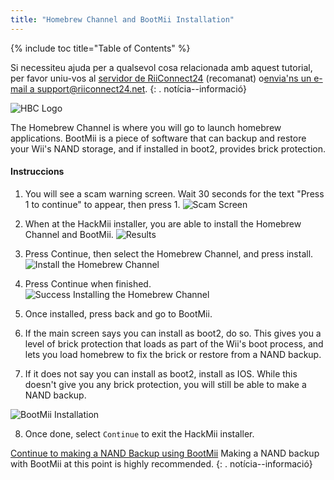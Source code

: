 ```yaml
---
title: "Homebrew Channel and BootMii Installation"
---
```


{% include toc title="Table of Contents" %}

Si necessiteu ajuda per a qualsevol cosa relacionada amb aquest tutorial, per favor uniu-vos al [servidor de RiiConnect24](https://discord.gg/b4Y7jfD) (recomanat) o[envia'ns un e-mail a support@riiconnect24.net](mailto:support@riiconnect24.net).
{: . notícia--informació}

![HBC Logo](/images/hbc.png)

The Homebrew Channel is where you will go to launch homebrew applications. BootMii is a piece of software that can backup and restore your Wii's NAND storage, and if installed in boot2, provides brick protection.

#### Instruccions

1. You will see a scam warning screen. Wait 30 seconds for the text "Press 1 to continue" to appear, then press 1. ![Scam Screen](/images/Wii/ScamScreen.png)

2. When at the HackMii installer, you are able to install the Homebrew Channel and BootMii. ![Results](/images/Wii/Results.png)

3. Press Continue, then select the Homebrew Channel, and press install. ![Install the Homebrew Channel](/images/Wii/InstallHomebrewChannel.png)

4. Press Continue when finished. ![Success Installing the Homebrew Channel](/images/Wii/SuccessHBC.png)

5. Once installed, press back and go to BootMii.
6. If the main screen says you can install as boot2, do so. This gives you a level of brick protection that loads as part of the Wii's boot process, and lets you load homebrew to fix the brick or restore from a NAND backup.
7. If it does not say you can install as boot2, install as IOS. While this doesn't give you any brick protection, you will still be able to make a NAND backup.

![BootMii Installation](/images/Wii/InstallBootMii.jpg)

8. Once done, select `Continue` to exit the HackMii installer.

[Continue to making a NAND Backup using BootMii](bootmii) Making a NAND backup with BootMii at this point is highly recommended.
{: . notícia--informació}
